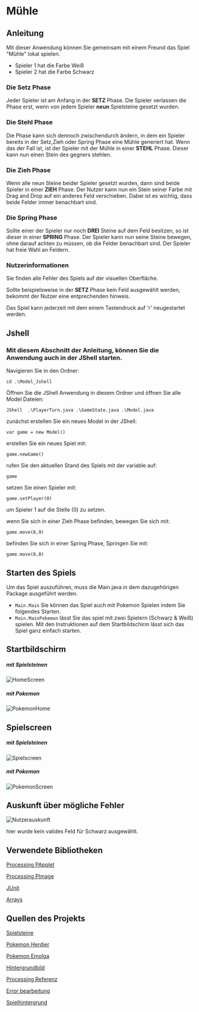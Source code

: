 # Mühle

## Anleitung

Mit dieser Anwendung können Sie gemeinsam mit einem Freund das Spiel "Mühle" lokal spielen.

+ Spieler 1 hat die Farbe Weiß
+ Spieler 2 hat die Farbe Schwarz


### Die Setz Phase
Jeder Spieler ist am Anfang in der __SETZ__ Phase.
Die Spieler verlassen die Phase erst, wenn von jedem Spieler __neun__ Spielsteine gesetzt wurden.

### Die Stehl Phase
Die Phase kann sich dennoch zwischendurch ändern, in dem ein Spieler bereits in der Setz,Zieh oder Spring Phase eine Mühle generiert hat.
Wenn das der Fall ist, ist der Spieler mit der Mühle in einer __STEHL__ Phase.
Dieser kann nun einen Stein des gegners stehlen.


### Die Zieh Phase
Wenn alle neun Steine beider Spieler gesetzt wurden, dann sind beide Spieler in einer __ZIEH__ Phase.
Der Nutzer kann nun ein Stein seiner Farbe mit Drag and Drop auf ein anderes Feld verschieben.
Dabei ist es wichtig, dass beide Felder immer benachbart sind.


### Die Spring Phase
Sollte einer der Spieler nur noch __DREI__ Steine auf dem Feld besitzen, so ist dieser in einer __SPRING__
Phase.
Der Spieler kann nun seine Steine bewegen, ohne darauf achten zu müssen, ob die Felder benachbart sind.
Der Spieler hat freie Wahl an Feldern.



### Nutzerinformationen

Sie finden alle Fehler des Spiels auf der visuellen Oberfläche.

Sollte beispielsweise in der __SETZ__ Phase kein Feld ausgewählt werden, bekommt der Nutzer eine entprechenden hinweis.

Das Spiel kann jederzeit mit dem einem Tastendruck auf 'r' neugestartet werden.


## Jshell

### Mit diesem Abschnitt der Anleitung, können Sie die Anwendung auch in der JShell starten.

Navigieren Sie in den Ordner:

````shell
cd .\Model_Jshell
````

Öffnen Sie die JShell Anwendung in diesem Ordner und öffnen Sie alle Model Dateien:

````shell
JShell  .\PlayerTurn.java .\GameState.java .\Model.java
````

zunächst erstellen Sie ein neues Model in der JShell:

```console
var game = new Model()
```

erstellen Sie ein neues Spiel mit:

```console
game.newGame()
```

rufen Sie den aktuellen Stand des Spiels mit der variable auf:

```console
game
```

setzen Sie einen Spieler mit:

```console
game.setPlayer(0)
```` 
um Spieler 1 auf die Stelle (0) zu setzen.

wenn Sie sich in einer Zieh Phase befinden, bewegen Sie sich mit:

```console
game.move(8,9)
````

befinden Sie sich in einer Spring Phase, Springen Sie mit:

```console
game.move(8,0)
````


## Starten des Spiels

Um das Spiel auszuführen, muss die Main.java in dem dazugehörigen Package ausgeführt werden.
+ ``Main.Main``
Sie können das Spiel auch mit Pokemon Spielen indem Sie folgendes Starten.
+ `Main.MainPokemon`
lässt Sie das spiel mit zwei Spielern (Schwarz & Weiß) spielen.
Mit den Instruktionen auf dem Startbildschirm lässt sich das Spiel ganz einfach starten.


## Startbildschirm

<h5> mit Spielsteinen </h5>

![HomeScreen](screenshots/HomeScreen.png)

<h5> mit Pokemon </h5>

![PokemonHome](screenshots/PokemonHome.png)

## Spielscreen

<h5> mit Spielsteinen </h5>

![Spielscreen](screenshots/Spielscreen.png)

<h5> mit Pokemon </h5>

![PokemonScreen](screenshots/PokemonGame.png)

## Auskunft über mögliche Fehler

![Nutzerauskunft](screenshots/Nutzerinformation.png)

<p>hier wurde kein valides Feld für Schwarz ausgewählt.</p>


## Verwendete Bibliotheken

[Processing PApplet](https://processing.github.io/processing-javadocs/core/processing/core/PApplet.html)

[Processing PImage](https://processing.github.io/processing-javadocs/core/processing/core/PImage.html)

[JUnit](https://junit.org/junit5/)

[Arrays](https://docs.oracle.com/javase/7/docs/api/java/util/Arrays.html)


## Quellen des Projekts

[Spielsteine](https://hotpot.ai/art-generator)

[Pokemon Herdier](https://www.stickpng.com/de/img/tiere/die-unglaublichen/herdier-pokemon)

[Pokemon Emolga](https://www.stickpng.com/de/img/comics-und-fantasy/verschiedene-comics/emolga-pokemon)

[Hintergrundbild](https://wallpaperaccess.com/mill)

[Processing Referenz](https://processing.org/)

[Error bearbeitung](https://rollbar.com/blog/java-exceptions-hierarchy-explained/)

[Spielhintergrund](https://www.freepik.com/free-photo/natural-wooden-background_5505940.htm#query=board%20background%20wood&position=1&from_view=search&track=ais&uuid=ff5c71bf-5973-444f-b08a-d666bff239ac)